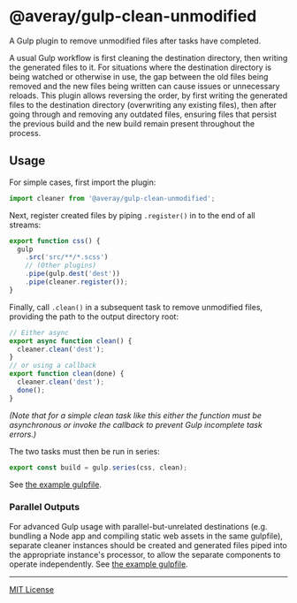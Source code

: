 # @averay/gulp-clean-unmodified

A Gulp plugin to remove unmodified files after tasks have completed.

A usual Gulp workflow is first cleaning the destination directory, then writing the generated files to it. For situations where the destination directory is being watched or otherwise in use, the gap between the old files being removed and the new files being written can cause issues or unnecessary reloads. This plugin allows reversing the order, by first writing the generated files to the destination directory (overwriting any existing files), then after going through and removing any outdated files, ensuring files that persist the previous build and the new build remain present throughout the process.

## Usage

For simple cases, first import the plugin:

```js
import cleaner from '@averay/gulp-clean-unmodified';
```

Next, register created files by piping `.register()` in to the end of all streams:

```js
export function css() {
  gulp
    .src('src/**/*.scss')
    // (Other plugins)
    .pipe(gulp.dest('dest'))
    .pipe(cleaner.register());
}
```

Finally, call `.clean()` in a subsequent task to remove unmodified files, providing the path to the output directory root:

```js
// Either async
export async function clean() {
  cleaner.clean('dest');
}
// or using a callback
export function clean(done) {
  cleaner.clean('dest');
  done();
}
```

_(Note that for a simple clean task like this either the function must be asynchronous or invoke the callback to prevent Gulp incomplete task errors.)_

The two tasks must then be run in series:

```js
export const build = gulp.series(css, clean);
```

See [the example gulpfile](./examples/simple.gulpfile.mjs).

### Parallel Outputs

For advanced Gulp usage with parallel-but-unrelated destinations (e.g. bundling a Node app and compiling static web assets in the same gulpfile), separate cleaner instances should be created and generated files piped into the appropriate instance's processor, to allow the separate components to operate independently. See [the example gulpfile](./examples/multiple.gulpfile.js).

---

[MIT License](./LICENSE)
